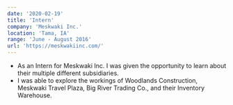```yaml
---
date: '2020-02-19'
title: 'Intern'
company: 'Meskwaki Inc.'
location: 'Tama, IA'
range: 'June - August 2016'
url: 'https://meskwakiinc.com/'
---
```


- As an Intern for Meskwaki Inc. I was given the opportunity to learn about their multiple different subsidiaries.
- I was able to explore the workings of Woodlands Construction, Meskwaki Travel Plaza, Big River Trading Co., and their Inventory Warehouse.
